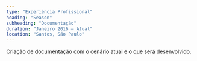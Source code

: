 ```yaml
---
type: "Experiência Profissional"
heading: "Season"
subheading: "Documentação"
duration: "Janeiro 2016 – Atual"
location: "Santos, São Paulo"
---
```


Criação de documentação com o cenário atual e o que será desenvolvido.
